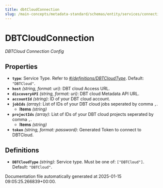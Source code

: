 ```yaml
---
title: dbtCloudConnection
slug: /main-concepts/metadata-standard/schemas/entity/services/connections/pipeline/dbtcloudconnection
---
```


# DBTCloudConnection

*DBTCloud Connection Config*

## Properties

- **`type`**: Service Type. Refer to *[#/definitions/DBTCloudType](#definitions/DBTCloudType)*. Default: `"DBTCloud"`.
- **`host`** *(string, format: uri)*: DBT cloud Access URL.
- **`discoveryAPI`** *(string, format: uri)*: DBT cloud Metadata API URL.
- **`accountId`** *(string)*: ID of your DBT cloud account.
- **`jobIds`** *(array)*: List of IDs of your DBT cloud jobs seperated by comma `,`.
  - **Items** *(string)*
- **`projectIds`** *(array)*: List of IDs of your DBT cloud projects seperated by comma `,`.
  - **Items** *(string)*
- **`token`** *(string, format: password)*: Generated Token to connect to DBTCloud.
## Definitions

- **`DBTCloudType`** *(string)*: Service type. Must be one of: `["DBTCloud"]`. Default: `"DBTCloud"`.


Documentation file automatically generated at 2025-01-15 09:05:25.266839+00:00.
